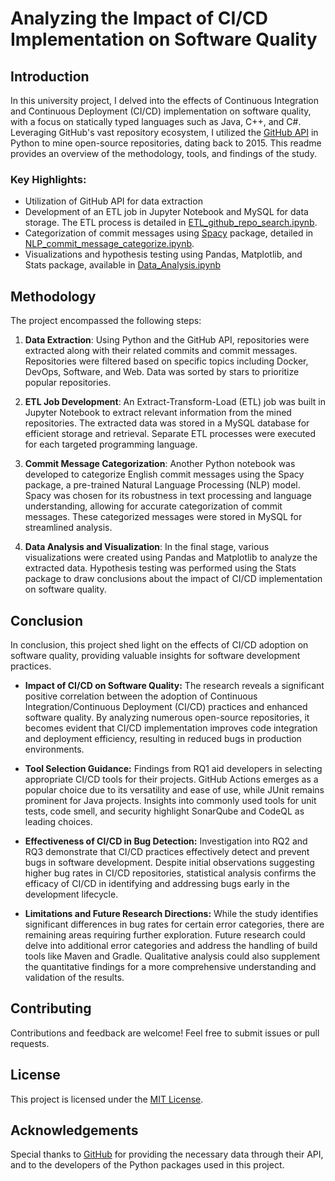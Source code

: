 # Analyzing the Impact of CI/CD Implementation on Software Quality

## Introduction
In this university project, I delved into the effects of Continuous Integration and Continuous Deployment (CI/CD) implementation on software quality, with a focus on statically typed languages such as Java, C++, and C#. Leveraging GitHub's vast repository ecosystem, I utilized the [GitHub API](https://developer.github.com/v3/) in Python to mine open-source repositories, dating back to 2015. This readme provides an overview of the methodology, tools, and findings of the study.

### Key Highlights:
- Utilization of GitHub API for data extraction
- Development of an ETL job in Jupyter Notebook and MySQL for data storage. The ETL process is detailed in [ETL_github_repo_search.ipynb](ETL_github_repo_search.ipynb).
- Categorization of commit messages using [Spacy](https://spacy.io/) package, detailed in [NLP_commit_message_categorize.ipynb](NLP_commit_message_categorize.ipynb).
- Visualizations and hypothesis testing using Pandas, Matplotlib, and Stats package, available in [Data_Analysis.ipynb](Data_Analysis.ipynb)

## Methodology
The project encompassed the following steps:

1. **Data Extraction**: Using Python and the GitHub API, repositories were extracted along with their related commits and commit messages. Repositories were filtered based on specific topics including Docker, DevOps, Software, and Web. Data was sorted by stars to prioritize popular repositories.
  
2. **ETL Job Development**: An Extract-Transform-Load (ETL) job was built in Jupyter Notebook to extract relevant information from the mined repositories. The extracted data was stored in a MySQL database for efficient storage and retrieval. Separate ETL processes were executed for each targeted programming language.
  
3. **Commit Message Categorization**: Another Python notebook was developed to categorize English commit messages using the Spacy package, a pre-trained Natural Language Processing (NLP) model. Spacy was chosen for its robustness in text processing and language understanding, allowing for accurate categorization of commit messages. These categorized messages were stored in MySQL for streamlined analysis.
  
4. **Data Analysis and Visualization**: In the final stage, various visualizations were created using Pandas and Matplotlib to analyze the extracted data. Hypothesis testing was performed using the Stats package to draw conclusions about the impact of CI/CD implementation on software quality.

## Conclusion
In conclusion, this project shed light on the effects of CI/CD adoption on software quality, providing valuable insights for software development practices.

- **Impact of CI/CD on Software Quality:** The research reveals a significant positive correlation between the adoption of Continuous Integration/Continuous Deployment (CI/CD) practices and enhanced software quality. By analyzing numerous open-source repositories, it becomes evident that CI/CD implementation improves code integration and deployment efficiency, resulting in reduced bugs in production environments.
  
- **Tool Selection Guidance:** Findings from RQ1 aid developers in selecting appropriate CI/CD tools for their projects. GitHub Actions emerges as a popular choice due to its versatility and ease of use, while JUnit remains prominent for Java projects. Insights into commonly used tools for unit tests, code smell, and security highlight SonarQube and CodeQL as leading choices.
  
- **Effectiveness of CI/CD in Bug Detection:** Investigation into RQ2 and RQ3 demonstrate that CI/CD practices effectively detect and prevent bugs in software development. Despite initial observations suggesting higher bug rates in CI/CD repositories, statistical analysis confirms the efficacy of CI/CD in identifying and addressing bugs early in the development lifecycle.

- **Limitations and Future Research Directions:** While the study identifies significant differences in bug rates for certain error categories, there are remaining areas requiring further exploration. Future research could delve into additional error categories and address the handling of build tools like Maven and Gradle. Qualitative analysis could also supplement the quantitative findings for a more comprehensive understanding and validation of the results.

## Contributing
Contributions and feedback are welcome! Feel free to submit issues or pull requests.

## License
This project is licensed under the [MIT License](LICENSE).

## Acknowledgements
Special thanks to [GitHub](https://github.com) for providing the necessary data through their API, and to the developers of the Python packages used in this project.
